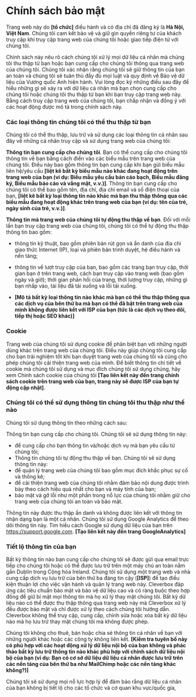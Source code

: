 # Chính sách bảo mật

Trang web này do <b>[tổ chức]</b> điều hành và có địa chỉ đã đăng ký là <b>Hà Nội, Việt Nam</b>. Chúng tôi cam kết bảo vệ và giữ gìn quyền riêng tư của khách truy cập khi truy cập trang web của chúng tôi hoặc giao tiếp điện tử với chúng tôi.

Chính sách này nêu rõ cách chúng tôi xử lý mọi dữ liệu cá nhân mà chúng tôi thu thập từ bạn hoặc bạn cung cấp cho chúng tôi thông qua trang web của chúng tôi. Chúng tôi xác nhận rằng chúng tôi sẽ giữ thông tin của bạn an toàn và chúng tôi sẽ tuân thủ đầy đủ mọi luật và quy định về Bảo vệ dữ liệu của Vương quốc Anh hiện hành. Vui lòng đọc kỹ những điều sau đây để hiểu những gì sẽ xảy ra với dữ liệu cá nhân mà bạn chọn cung cấp cho chúng tôi hoặc chúng tôi thu thập từ bạn khi bạn truy cập trang web này. Bằng cách truy cập trang web của chúng tôi, bạn chấp nhận và đồng ý với các hoạt động được mô tả trong chính sách này.

### Các loại thông tin chúng tôi có thể thu thập từ bạn

Chúng tôi có thể thu thập, lưu trữ và sử dụng các loại thông tin cá nhân sau đây về những cá nhân truy cập và sử dụng trang web của chúng tôi:

**Thông tin bạn cung cấp cho chúng tôi**. Bạn có thể cung cấp cho chúng tôi thông tin về bạn bằng cách điền vào các biểu mẫu trên trang web của chúng tôi. Điều này bao gồm thông tin bạn cung cấp khi bạn gửi biểu mẫu liên hệ/yêu cầu <b>[liệt kê bất kỳ biểu mẫu nào khác đang hoạt động trên trang web của bạn (ví dụ: Biểu mẫu yêu cầu bản cáo bạch, Biểu mẫu đăng ký, Biểu mẫu báo cáo và vắng mặt, v.v.)]</b>. Thông tin bạn cung cấp cho chúng tôi có thể bao gồm tên, địa chỉ, địa chỉ email và số điện thoại của bạn, <b>[liệt kê bất kỳ loại thông tin nào khác mà bạn thu thập thông qua các biểu mẫu đang hoạt động khác trên trang web của bạn (ví dụ: tên của trẻ, ngày sinh của trẻ, v.v.)]</b>.

**Thông tin mà trang web của chúng tôi tự động thu thập về bạn**. Đối với mỗi lần bạn truy cập trang web của chúng tôi, chúng tôi có thể tự động thu thập thông tin bao gồm:

- thông tin kỹ thuật, bao gồm phiên bản rút gọn và ẩn danh của địa chỉ giao thức Internet (IP), loại và phiên bản trình duyệt, hệ điều hành và nền tảng;
- thông tin về lượt truy cập của bạn, bao gồm các trang bạn truy cập, thời gian bạn ở trên trang web, cách bạn truy cập vào trang web (bao gồm ngày và giờ); thời gian phản hồi của trang, thời lượng truy cập, những gì bạn nhấp vào, tài liệu đã tải xuống và lỗi tải xuống.

- <b>[Mô tả bất kỳ loại thông tin nào khác mà bạn có thể thu thập thông qua các dịch vụ của bên thứ ba mà bạn có thể đã bật trên trang web của mình không được liên kết với ISP của bạn (tức là các dịch vụ theo dõi, tiếp thị hoặc SEO khác)]</b>

### Cookie

Trang web của chúng tôi sử dụng cookie để phân biệt bạn với những người dùng khác trên trang web của chúng tôi. Điều này giúp chúng tôi cung cấp cho bạn trải nghiệm tốt khi bạn duyệt trang web của chúng tôi và cũng cho phép chúng tôi cải thiện trang web của mình. Để biết thông tin chi tiết về cookie mà chúng tôi sử dụng và mục đích chúng tôi sử dụng chúng, hãy xem Chính sách cookie của chúng tôi <b>[Tạo liên kết này đến trang chính sách cookie trên trang web của bạn, trang này sẽ được ISP của bạn tự động cập nhật]</b>.

### Chúng tôi có thể sử dụng thông tin chúng tôi thu thập như thế nào

Chúng tôi sử dụng thông tin theo những cách sau:

Thông tin bạn cung cấp cho chúng tôi. Chúng tôi sẽ sử dụng thông tin này:

- để cung cấp cho bạn thông tin và/hoặc dịch vụ mà bạn yêu cầu từ chúng tôi;
- Thông tin chúng tôi tự động thu thập về bạn. Chúng tôi sẽ sử dụng thông tin này:
- để quản lý trang web của chúng tôi bao gồm mục đích khắc phục sự cố và thống kê;
- để cải thiện trang web của chúng tôi nhằm đảm bảo nội dung được trình bày theo cách hiệu quả nhất cho bạn và máy tính của bạn;
- bảo mật và gỡ lỗi như một phần trong nỗ lực của chúng tôi nhằm giữ cho trang web của chúng tôi an toàn và bảo mật.

Thông tin này được thu thập ẩn danh và không được liên kết với thông tin nhận dạng bạn là một cá nhân. Chúng tôi sử dụng Google Analytics để theo dõi thông tin này. Tìm hiểu cách Google sử dụng dữ liệu của bạn trên <a href="https://support.google.com/analytics/answer/6004245" target="_blank">https://support.google.com</a>. <b>[Tạo liên kết này đến trang GoogleAnalytics]</b>

### Tiết lộ thông tin của bạn

Bất kỳ thông tin nào bạn cung cấp cho chúng tôi sẽ được gửi qua email trực tiếp cho chúng tôi hoặc có thể được lưu trữ trên một máy chủ an toàn nằm gần Dublin trong Cộng hòa Ireland. Chúng tôi sử dụng một trang web và nhà cung cấp dịch vụ lưu trữ của bên thứ ba đáng tin cậy (<b>[ISP]</b>) để tạo điều kiện thuận lợi cho việc vận hành và quản lý trang web này. Cleverbox đáp ứng các tiêu chuẩn bảo mật và bảo vệ dữ liệu cao và có ràng buộc theo hợp đồng để giữ bí mật mọi thông tin mà họ xử lý thay mặt chúng tôi. Bất kỳ dữ liệu nào có thể được thu thập thông qua trang web này mà Cleverbox xử lý đều được bảo mật và chỉ được xử lý theo cách chúng tôi hướng dẫn. Cleverbox không thể truy cập, cung cấp, chỉnh sửa hoặc xóa bất kỳ dữ liệu nào mà họ lưu trữ thay mặt chúng tôi mà không được phép.

Chúng tôi không cho thuê, bán hoặc chia sẻ thông tin cá nhân về bạn với những người khác hoặc các công ty không liên kết. <b>[Kiểm tra tuyên bố này có phù hợp với các hoạt động xử lý dữ liệu nội bộ của bạn không và phác thảo bất kỳ lưu trữ thông tin nào khác phù hợp với chính sách dữ liệu nội bộ của bạn (ví dụ: Bạn có cơ sở dữ liệu dữ liệu cá nhân được lưu trữ trên các nền tảng của bên thứ ba như MailChimp hoặc các nền tảng khác không?)]</b>

Chúng tôi sẽ sử dụng mọi nỗ lực hợp lý để đảm bảo rằng dữ liệu cá nhân của bạn không bị tiết lộ cho các tổ chức và cơ quan khu vực/quốc gia,

